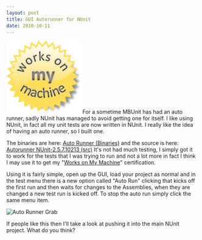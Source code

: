 ```yaml
---
layout: post
title: GUI Autorunner for NUnit
date: 2010-10-11
---
```


<a href="/images/WorksOnMyMachine.png"><img class="alignright size-full wp-image-130" title="it works on my machine" src="/images/WorksOnMyMachine.png" alt="" width="200" height="193" /></a>For a sometime MBUnit has had an auto runner, sadly NUnit has managed to avoid getting one for itself. I like using NUnit, in fact all my unit tests are now written in NUnit. I really like the idea of having an auto runner, so I built one.

The binaries are here: [Auto Runner (Binaries)](http://theoldsewingfactory.com/wp-content/uploads/2010/10/Auto-Runner-Binaries.zip) and the source is here: [Autorunner NUnit-2.5.7.10213 (src)](http://theoldsewingfactory.com/wp-content/uploads/2010/10/Autorunner-NUnit-2.5.7.10213-src.zip) It's not had much testing, I simply got it to work for the tests that I was trying to run and not a lot more in fact I think I may use it to get my "[Works on My Machine](http://www.codinghorror.com/blog/2007/03/the-works-on-my-machine-certification-program.html)" certification.



Using it is fairly simple, open up the GUI, load your project as normal and in the test menu there is a new option called "Auto Run" clicking that kicks off the first run and then waits for changes to the Assemblies, when they are changed a new test run is kicked off. To stop the auto run simply click the same menu item.

![Auto Runner Grab](http://theoldsewingfactory.com/wp-content/uploads/2010/10/Auto-Runner-Grab-300x192.png "Auto Runner Grab")

If people like this then I'll take a look at pushing it into the main NUnit project. What do you think?
